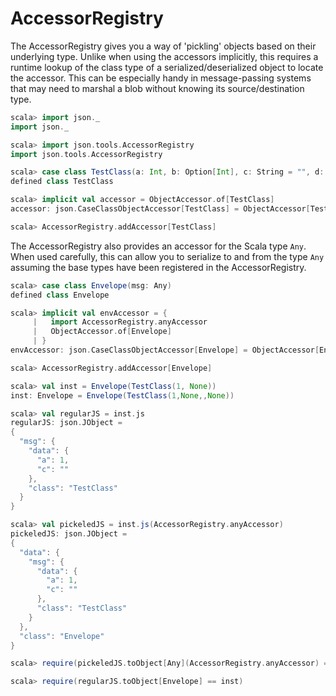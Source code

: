 AccessorRegistry
================

The AccessorRegistry gives you a way of 'pickling' objects based on their underlying type. Unlike when
using the accessors implicitly, this requires a runtime lookup of the class type of a serialized/deserialized object to
locate the accessor. This can be especially handy in message-passing systems that may need to marshal
a blob without knowing its source/destination type.

```scala
scala> import json._
import json._

scala> import json.tools.AccessorRegistry
import json.tools.AccessorRegistry

scala> case class TestClass(a: Int, b: Option[Int], c: String = "", d: Option[Int] = None)
defined class TestClass

scala> implicit val accessor = ObjectAccessor.of[TestClass]
accessor: json.CaseClassObjectAccessor[TestClass] = ObjectAccessor[TestClass]

scala> AccessorRegistry.addAccessor[TestClass]
```

The AccessorRegistry also provides an accessor for the Scala
type ```Any```. When used carefully, this can allow you to serialize to and from the type ```Any``` assuming
the base types have been registered in the AccessorRegistry.

```scala
scala> case class Envelope(msg: Any)
defined class Envelope

scala> implicit val envAccessor = {
     |   import AccessorRegistry.anyAccessor
     |   ObjectAccessor.of[Envelope]
     | }
envAccessor: json.CaseClassObjectAccessor[Envelope] = ObjectAccessor[Envelope]

scala> AccessorRegistry.addAccessor[Envelope]

scala> val inst = Envelope(TestClass(1, None))
inst: Envelope = Envelope(TestClass(1,None,,None))

scala> val regularJS = inst.js
regularJS: json.JObject =
{
  "msg": {
    "data": {
      "a": 1,
      "c": ""
    },
    "class": "TestClass"
  }
}

scala> val pickeledJS = inst.js(AccessorRegistry.anyAccessor)
pickeledJS: json.JObject =
{
  "data": {
    "msg": {
      "data": {
        "a": 1,
        "c": ""
      },
      "class": "TestClass"
    }
  },
  "class": "Envelope"
}

scala> require(pickeledJS.toObject[Any](AccessorRegistry.anyAccessor) == inst)

scala> require(regularJS.toObject[Envelope] == inst)
```

